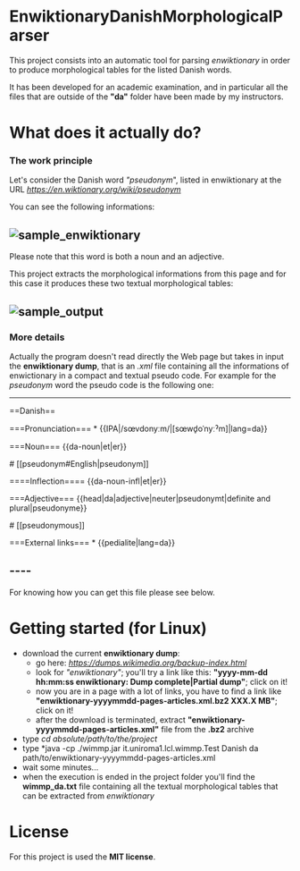 # EnwiktionaryDanishMorphologicalParser
This project consists into an automatic tool for parsing *enwiktionary* in order to produce morphological tables for the listed Danish words.

It has been developed for an academic examination, and in particular all the files that are outside of the **"da"** folder have been made by my instructors.

# What does it actually do?

### The work principle
Let's consider the Danish word *"pseudonym*", listed in enwiktionary at the URL *https://en.wiktionary.org/wiki/pseudonym*

You can see the following informations:

![sample_enwiktionary](https://cloud.githubusercontent.com/assets/18027256/17254846/c53e119c-55b6-11e6-8a9e-93cd3f848c2d.png)
---------

Please note that this word is both a noun and an adjective.

This project extracts the morphological informations from this page and for this case it produces these two textual morphological tables:

![sample_output](https://cloud.githubusercontent.com/assets/18027256/17254978/5e062496-55b7-11e6-9dc0-79bd63b97592.png)
--------

### More details

Actually the program doesn't read directly the Web page but takes in input the **enwiktionary dump**, that is an *.xml* file containing all the informations of enwictionary in a compact and textual pseudo code.
For example for the *pseudonym* word the pseudo code is the following one:

-------
==Danish==

===Pronunciation===
\* {{IPA|/sœvdonyːm/|[sœwd̥oˈnyːˀm]|lang=da}}

===Noun===
{{da-noun|et|er}}

\# [[pseudonym#English|pseudonym]]

====Inflection====
{{da-noun-infl|et|er}}

===Adjective===
{{head|da|adjective|neuter|pseudonymt|definite and plural|pseudonyme}}

\# [[pseudonymous]]

===External links===
\* {{pedialite|lang=da}}

\-\-\-\-
-------

For knowing how you can get this file please see below.

# Getting started (for Linux)
* download the current  **enwiktionary dump**:
  * go here: *https://dumps.wikimedia.org/backup-index.html*
  * look for *"enwiktionary"*; you'll try a link like this: **"yyyy-mm-dd hh:mm:ss enwiktionary: Dump complete|Partial dump"**; click on it!
  * now you are in a page with a lot of links, you have to find a link like **"enwiktionary-yyyymmdd-pages-articles.xml.bz2 XXX.X MB"**; click on it!
  * after the download is terminated, extract **"enwiktionary-yyyymmdd-pages-articles.xml"** file from the **.bz2** archive
* type *cd absolute/path/to/the/project*
* type *java -cp ./wimmp.jar it.uniroma1.lcl.wimmp.Test Danish da path/to/enwiktionary-yyyymmdd-pages-articles.xml
* wait some minutes...
* when the execution is ended in the project folder you'll find the **wimmp_da.txt** file containing all the textual morphological tables that can be extracted from *enwiktionary*

# License
For this project is used the **MIT license**.
